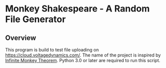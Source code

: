 #  Monkey Shakespeare - A Random File Generator

## Overview
This program is build to test file uploading on https://cloud.voltagedynamics.com/. The name of the project is inspired by [Infinite Monkey Theorem](https://en.wikipedia.org/wiki/Infinite_monkey_theorem). Python 3.0 or later are required to run this script.